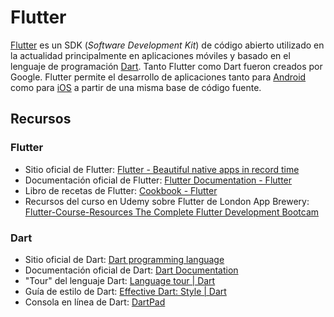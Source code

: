 # Flutter
[Flutter](https://flutter.dev/) es un SDK (_Software Development Kit_) de código abierto utilizado en la actualidad principalmente en aplicaciones móviles y basado en el lenguaje de programación [Dart](https://dart.dev/). Tanto Flutter como Dart fueron creados por Google. Flutter permite el desarrollo de aplicaciones tanto para [Android](https://www.android.com/) como para [iOS](https://www.apple.com/ios/) a partir de una misma base de código fuente.

## Recursos
### Flutter
* Sitio oficial de Flutter: [Flutter - Beautiful native apps in record time](https://flutter.dev/)
* Documentación oficial de Flutter: [Flutter Documentation - Flutter](https://flutter.dev/docs)
* Libro de recetas de Flutter: [Cookbook - Flutter](https://flutter.dev/docs/cookbook)
* Recursos del curso en Udemy sobre Flutter de London App Brewery: [Flutter-Course-Resources The Complete Flutter Development Bootcam](https://github.com/londonappbrewery/Flutter-Course-Resources)

### Dart
* Sitio oficial de Dart: [Dart programming language](https://dart.dev/)
* Documentación oficial de Dart: [Dart Documentation](https://dart.dev/guides)
* "Tour" del lenguaje Dart: [Language tour | Dart](https://dart.dev/guides/language/language-tour)
* Guía de estilo de Dart: [Effective Dart: Style | Dart](https://dart.dev/guides/language/effective-dart/style)
* Consola en línea de Dart: [DartPad](https://dartpad.dartlang.org/)
